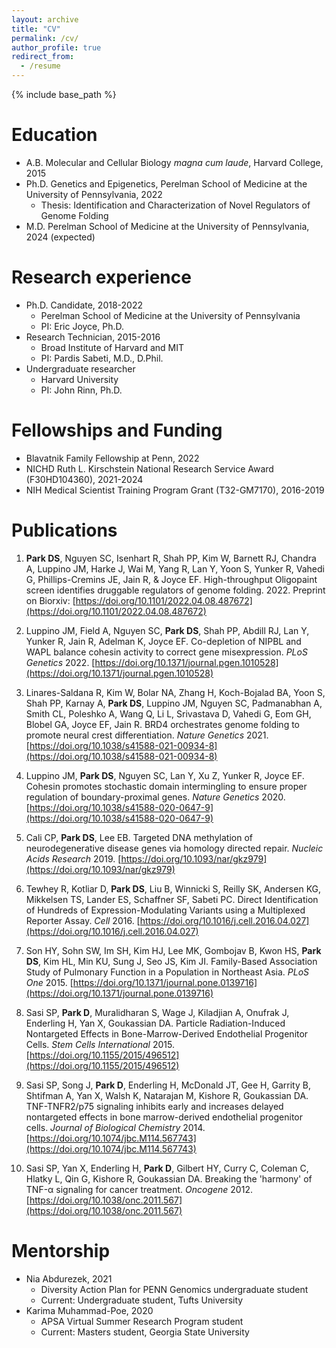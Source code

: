 ```yaml
---
layout: archive
title: "CV"
permalink: /cv/
author_profile: true
redirect_from:
  - /resume
---
```


{% include base_path %}

Education
======
* A.B. Molecular and Cellular Biology _magna cum laude_, Harvard College, 2015
* Ph.D. Genetics and Epigenetics, Perelman School of Medicine at the University of Pennsylvania, 2022
  * Thesis: Identification and Characterization of Novel Regulators of Genome Folding
* M.D. Perelman School of Medicine at the University of Pennsylvania, 2024 (expected)

Research experience
======
* Ph.D. Candidate, 2018-2022
  * Perelman School of Medicine at the University of Pennsylvania
  * PI: Eric Joyce, Ph.D.
* Research Technician, 2015-2016
  * Broad Institute of Harvard and MIT
  * PI: Pardis Sabeti, M.D., D.Phil.
* Undergraduate researcher
  * Harvard University
  * PI: John Rinn, Ph.D.

Fellowships and Funding
======
* Blavatnik Family Fellowship at Penn, 2022
* NICHD Ruth L. Kirschstein National Research Service Award (F30HD104360), 2021-2024
* NIH Medical Scientist Training Program Grant (T32-GM7170), 2016-2019

Publications
======
1. **Park DS**, Nguyen SC, Isenhart R, Shah PP, Kim W, Barnett RJ, Chandra A, Luppino JM, Harke J, Wai M, Yang R, Lan Y, Yoon S, Yunker R, Vahedi G, Phillips-Cremins JE, Jain R, & Joyce EF. High-throughput Oligopaint screen identifies druggable regulators of genome folding. 2022. Preprint on Biorxiv: [https://doi.org/10.1101/2022.04.08.487672](https://doi.org/10.1101/2022.04.08.487672)

2.	Luppino JM, Field A, Nguyen SC, **Park DS**, Shah PP, Abdill RJ, Lan Y, Yunker R, Jain R, Adelman K, Joyce EF. Co-depletion of NIPBL and WAPL balance cohesin activity to correct gene misexpression. *PLoS Genetics* 2022. [https://doi.org/10.1371/journal.pgen.1010528](https://doi.org/10.1371/journal.pgen.1010528)  

3.	Linares-Saldana R, Kim W, Bolar NA, Zhang H, Koch-Bojalad BA, Yoon S, Shah PP, Karnay A, **Park DS**, Luppino JM, Nguyen SC, Padmanabhan A, Smith CL, Poleshko A, Wang Q, Li L, Srivastava D, Vahedi G, Eom GH, Blobel GA, Joyce EF, Jain R. BRD4 orchestrates genome folding to promote neural crest differentiation. *Nature Genetics* 2021. [https://doi.org/10.1038/s41588-021-00934-8](https://doi.org/10.1038/s41588-021-00934-8)

4.	Luppino JM, **Park DS**, Nguyen SC, Lan Y, Xu Z, Yunker R, Joyce EF. Cohesin promotes stochastic domain intermingling to ensure proper regulation of boundary-proximal genes. *Nature Genetics* 2020. [https://doi.org/10.1038/s41588-020-0647-9](https://doi.org/10.1038/s41588-020-0647-9) 

5.	Cali CP, **Park DS**, Lee EB. Targeted DNA methylation of neurodegenerative disease genes via homology directed repair. *Nucleic Acids Research* 2019. [https://doi.org/10.1093/nar/gkz979](https://doi.org/10.1093/nar/gkz979)

6.	Tewhey R, Kotliar D, **Park DS**, Liu B, Winnicki S, Reilly SK, Andersen KG, Mikkelsen TS, Lander ES, Schaffner SF, Sabeti PC. Direct Identification of Hundreds of Expression-Modulating Variants using a Multiplexed Reporter Assay. *Cell* 2016. [https://doi.org/10.1016/j.cell.2016.04.027](https://doi.org/10.1016/j.cell.2016.04.027)

7.	Son HY, Sohn SW, Im SH, Kim HJ, Lee MK, Gombojav B, Kwon HS, **Park DS**, Kim HL, Min KU, Sung J, Seo JS, Kim JI. Family-Based Association Study of Pulmonary Function in a Population in Northeast Asia. _PLoS One_ 2015. [https://doi.org/10.1371/journal.pone.0139716](https://doi.org/10.1371/journal.pone.0139716)

8.	Sasi SP, **Park D**, Muralidharan S, Wage J, Kiladjian A, Onufrak J, Enderling H, Yan X, Goukassian DA. Particle Radiation-Induced Nontargeted Effects in Bone-Marrow-Derived Endothelial Progenitor Cells. _Stem Cells International_ 2015. [https://doi.org/10.1155/2015/496512](https://doi.org/10.1155/2015/496512) 

9.	Sasi SP, Song J, **Park D**, Enderling H, McDonald JT, Gee H, Garrity B, Shtifman A, Yan X, Walsh K, Natarajan M, Kishore R, Goukassian DA. TNF-TNFR2/p75 signaling inhibits early and increases delayed nontargeted effects in bone marrow-derived endothelial progenitor cells. _Journal of Biological Chemistry_ 2014. [https://doi.org/10.1074/jbc.M114.567743](https://doi.org/10.1074/jbc.M114.567743)

10.	Sasi SP, Yan X, Enderling H, **Park D**, Gilbert HY, Curry C, Coleman C, Hlatky L, Qin G, Kishore R, Goukassian DA. Breaking the 'harmony' of TNF-α signaling for cancer treatment. _Oncogene_ 2012. [https://doi.org/10.1038/onc.2011.567](https://doi.org/10.1038/onc.2011.567)

Mentorship
=====
* Nia Abdurezek, 2021
  * Diversity Action Plan for PENN Genomics undergraduate student
  * Current: Undergraduate student, Tufts University
* Karima Muhammad-Poe, 2020
  * APSA Virtual Summer Research Program student
  * Current: Masters student, Georgia State University


